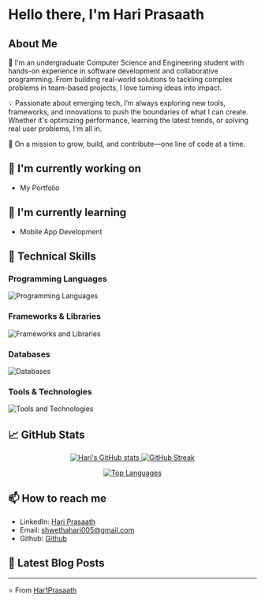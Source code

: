 # Hello there, I'm Hari Prasaath

## About Me
👋 I'm an undergraduate Computer Science and Engineering student with hands-on experience in software development and collaborative programming. From building real-world solutions to tackling complex problems in team-based projects, I love turning ideas into impact.

💡 Passionate about emerging tech, I’m always exploring new tools, frameworks, and innovations to push the boundaries of what I can create. Whether it's optimizing performance, learning the latest trends, or solving real user problems, I'm all in.

🚀 On a mission to grow, build, and contribute—one line of code at a time.

## 🔭 I'm currently working on
- My Portfolio

## 🌱 I'm currently learning
- Mobile App Development


## 💼 Technical Skills

### Programming Languages
<p align="left">
  <img src="https://skillicons.dev/icons?i=c,cpp,go,python,haskell,javascript,html,css&theme=dark&perline=8" alt="Programming Languages" />
</p>

### Frameworks & Libraries
<p align="left">
  <img src="https://skillicons.dev/icons?i=react,nodejs,expressjs,terraform&theme=dark&perline=8" alt="Frameworks and Libraries" />
</p>

### Databases
<p align="left">
  <img src="https://skillicons.dev/icons?i=mysql,postgresql,mongodb,dynamodb,sqlite&theme=dark&perline=8" alt="Databases" />
</p>

### Tools & Technologies
<p align="left">
  <img src="https://skillicons.dev/icons?i=docker,nginx,bash,regex&theme=dark&perline=8" alt="Tools and Technologies" />
</p>

## 📈 GitHub Stats
<p align="center">
  <a href="https://github.com/Har1Prasaath">
    <img src="https://github-readme-stats.vercel.app/api?username=Har1Prasaath&theme=github_dark&show_icons=true&hide_border=true&count_private=true" alt="Hari's GitHub stats" />
  </a>
  <a href="https://github.com/Har1Prasaath">
    <img src="https://github-readme-streak-stats.herokuapp.com/?user=Naganathan05&theme=github_dark_blue&hide_border=true" alt="GitHub Streak" />
  </a>
</p>
<p align="center">
  <a href="https://github.com/Har1Prasaath">
    <img src="https://github-readme-stats.vercel.app/api/top-langs/?username=Har1Prasaath&theme=github_dark&hide_border=true&include_all_commits=false&count_private=false&layout=compact" alt="Top Languages" />
  </a>
</p>

## 📫 How to reach me
- LinkedIn: [Hari Prasaath](https://www.linkedin.com/in/har1prasaath/)
- Email: shwethahari005@gmail.com
- Github: [Github](https://github.com/har1Prasaath/)
<!-- - Website: [yourwebsite.com](https://yourwebsite.com)-->

## 📝 Latest Blog Posts
<!-- BLOG-POST-LIST:START -->
<!-- BLOG-POST-LIST:END -->

---
⭐️ From [Har1Prasaath](https://github.com/Har1Prasaath)